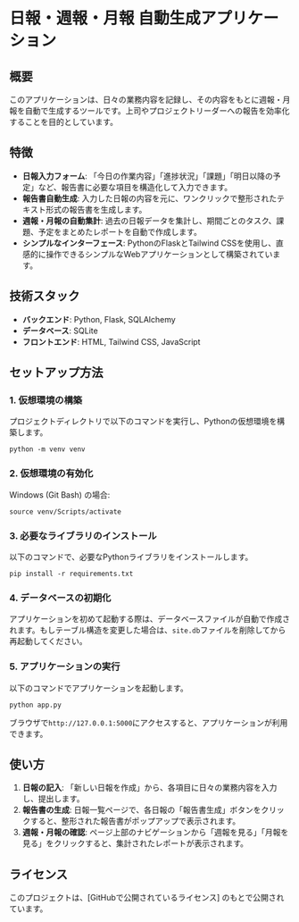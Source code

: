 # 日報・週報・月報 自動生成アプリケーション

## 概要

このアプリケーションは、日々の業務内容を記録し、その内容をもとに週報・月報を自動で生成するツールです。上司やプロジェクトリーダーへの報告を効率化することを目的としています。

## 特徴

* **日報入力フォーム**: 「今日の作業内容」「進捗状況」「課題」「明日以降の予定」など、報告書に必要な項目を構造化して入力できます。
* **報告書自動生成**: 入力した日報の内容を元に、ワンクリックで整形されたテキスト形式の報告書を生成します。
* **週報・月報の自動集計**: 過去の日報データを集計し、期間ごとのタスク、課題、予定をまとめたレポートを自動で作成します。
* **シンプルなインターフェース**: PythonのFlaskとTailwind CSSを使用し、直感的に操作できるシンプルなWebアプリケーションとして構築されています。

## 技術スタック

* **バックエンド**: Python, Flask, SQLAlchemy
* **データベース**: SQLite
* **フロントエンド**: HTML, Tailwind CSS, JavaScript

## セットアップ方法

### 1. 仮想環境の構築

プロジェクトディレクトリで以下のコマンドを実行し、Pythonの仮想環境を構築します。

```
python -m venv venv
```

### 2. 仮想環境の有効化

Windows (Git Bash) の場合:

```
source venv/Scripts/activate
```

### 3. 必要なライブラリのインストール

以下のコマンドで、必要なPythonライブラリをインストールします。

```
pip install -r requirements.txt
```

### 4. データベースの初期化

アプリケーションを初めて起動する際は、データベースファイルが自動で作成されます。もしテーブル構造を変更した場合は、`site.db`ファイルを削除してから再起動してください。

### 5. アプリケーションの実行

以下のコマンドでアプリケーションを起動します。

```
python app.py
```

ブラウザで`http://127.0.0.1:5000`にアクセスすると、アプリケーションが利用できます。

## 使い方

1. **日報の記入**: 「新しい日報を作成」から、各項目に日々の業務内容を入力し、提出します。
2. **報告書の生成**: 日報一覧ページで、各日報の「報告書生成」ボタンをクリックすると、整形された報告書がポップアップで表示されます。
3. **週報・月報の確認**: ページ上部のナビゲーションから「週報を見る」「月報を見る」をクリックすると、集計されたレポートが表示されます。

## ライセンス

このプロジェクトは、[GitHubで公開されているライセンス] のもとで公開されています。
